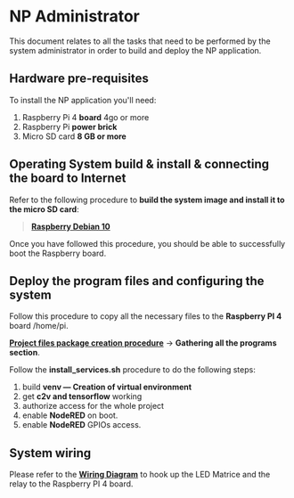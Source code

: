# NP Administrator

This document relates to all the tasks that need to be performed by the system administrator in order to build and deploy the NP application.

## Hardware pre-requisites
To install the NP application you'll need:

1. Raspberry Pi 4 **board** 4go or more
2. Raspberry Pi **power brick**
3. Micro SD card **8 GB or more**

## Operating System build & install & connecting the board to Internet
Refer to the following procedure to **build the system image and install it to the micro SD card**:

> [**Raspberry Debian 10**](https://github.com/Layapanda/Projet_NP/tree/main/doc/RaspberryDebian)

Once you have followed this procedure, you should be able to successfully boot the Raspberry board.

## Deploy the program files and configuring the system

Follow this procedure to copy all the necessary files to the **Raspberry PI 4** board /home/pi.

[**Project files package creation procedure**](../../README.md) -> **Gathering all the programs section**.


Follow the **install_services.sh** procedure to do the following steps:
1. build **venv — Creation of virtual environment**
2. get **c2v and tensorflow** working
3. authorize access for the whole project
4. enable **NodeRED** on boot.
5. enable **NodeRED** GPIOs access.


## System wiring

Please refer to the [**Wiring Diagram**](../Specs_and_Design/Wiring_NP.pdf) to hook up the LED Matrice and the relay to the Raspberry PI 4 board.
